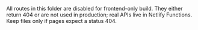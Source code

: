 All routes in this folder are disabled for frontend-only build. They either return 404 or are not used in production; real APIs live in Netlify Functions. Keep files only if pages expect a status 404.
